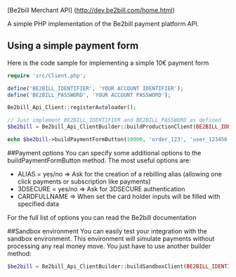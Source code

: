 [Be2bill Merchant API] (http://dev.be2bill.com/home.html)

A simple PHP implementation of the Be2bill payment platform API.

## Using a simple payment form

Here is the code sample for implementing a simple 10€ payment form

```php
require 'src/Client.php';

define('BE2BILL_IDENTIFIER', 'YOUR ACCOUNT IDENTIFIER');
define('BE2BILL_PASSWORD', 'YOUR ACCOUNT PASSWORD');

Be2bill_Api_Client::registerAutoloader();

// Just implement BE2BILL_IDENTIFIER and BE2BILL_PASSWORD as defined
$be2bill = Be2bill_Api_ClientBuilder::buildProductionClient(BE2BILL_IDENTIFIER, BE2BILL_PASSWORD);

echo $be2bill->buildPaymentFormButton(10000, 'order_123', 'user_123456', 'Payment sample');
```

##Payment options
You can specify some additional options to the buildPaymentFormButton method.
The most useful options are:
- ALIAS = yes/no => Ask for the creation of a rebilling alias (allowing one click payments or subscription like payments)
- 3DSECURE = yes/no => Ask for 3DSECURE authentication
- CARDFULLNAME => When set the card holder inputs will be filled with specified data

For the full list of options you can read the Be2bill documentation

##Sandbox environment
You can easily test your integration with the sandbox environment. This environment will simulate payments without processing any real money move.
You just have to use another builder method:
```php
$be2bill = Be2bill_Api_ClientBuilder::buildSandboxClient(BE2BILL_IDENTIFIER, BE2BILL_PASSWORD);
```
